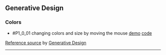 ## Generative Design

### Colors
- #P1\_0\_01 changing colors and size by moving the mouse [demo][P1_0_01-demo] [code][P1_0_01-code]

[Reference source][reference] by [Generative Design][generative-gestaltung]

---

[reference]: http://alpha.editor.p5js.org/generative-design/sketches/P_1_0_01
[generative-gestaltung]: http://www.generative-gestaltung.de/2/
[P1_0_01-demo]: https://mayognaise.github.io/p5-sandbox/generative-design/P_1_0_01
[P1_0_01-code]: https://github.com/mayognaise/p5-sandbox/tree/master/generative-design/P_1_0_01
